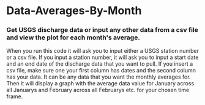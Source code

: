 # Data-Averages-By-Month
### Get USGS discharge data or input any other data from a csv file and view the plot for each month's average.
When you run this code it will ask you to input either a USGS station number or a csv file. If you input a station number, it will ask you to input a start date and an end date of the discharge data that you want to pull. If you insert a csv file, make sure one your first column has dates and the second column has your data. It can be any data that you want the monthly averages for. Then it will display a graph with the average data value for January across all Januarys and February across all Februarys etc. for your chosen time frame.
